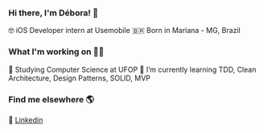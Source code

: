 ### Hi there, I'm Débora! 👋

🤓 iOS Developer intern at Usemobile 
🇧🇷 Born in Mariana - MG, Brazil 


### What I'm working on 👩‍💻

🔭 Studying Computer Science at UFOP 
🌱 I’m currently learning TDD, Clean Architecture, Design Patterns, SOLID, MVP  


### Find me elsewhere 🌎

💼 [Linkedin](https://www.linkedin.com/in/deboralagemb/)

<!--
**deboralagemb/deboralagemb** is a ✨ _special_ ✨ repository because its `README.md` (this file) appears on your GitHub profile.

Here are some ideas to get you started:

- 🔭 I’m currently working on ...
- 🌱 I’m currently learning ...
- 👯 I’m looking to collaborate on ...
- 🤔 I’m looking for help with ...
- 💬 Ask me about ...
- 📫 How to reach me: ...
- 😄 Pronouns: ...
- ⚡ Fun fact: ...
-->
